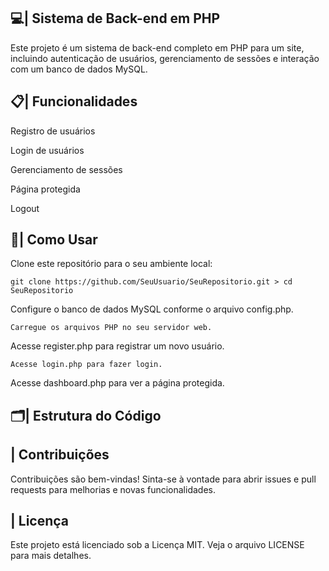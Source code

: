 ## 💻| Sistema de Back-end em PHP
Este projeto é um sistema de back-end completo em PHP para um site, incluindo autenticação de usuários, gerenciamento de sessões e interação com um banco de dados MySQL.

## 📋| Funcionalidades

Registro de usuários

Login de usuários

Gerenciamento de sessões

Página protegida

Logout

## 📖| Como Usar

Clone este repositório para o seu ambiente local:
```
git clone https://github.com/SeuUsuario/SeuRepositorio.git > cd SeuRepositorio

```
Configure o banco de dados MySQL conforme o arquivo config.php.
```
Carregue os arquivos PHP no seu servidor web.

```
Acesse register.php para registrar um novo usuário.

```
Acesse login.php para fazer login.

```
Acesse dashboard.php para ver a página protegida.

## 🗂️| Estrutura do Código

## | Contribuições
Contribuições são bem-vindas! Sinta-se à vontade para abrir issues e pull requests para melhorias e novas funcionalidades.

## | Licença
Este projeto está licenciado sob a Licença MIT. Veja o arquivo LICENSE para mais detalhes.
